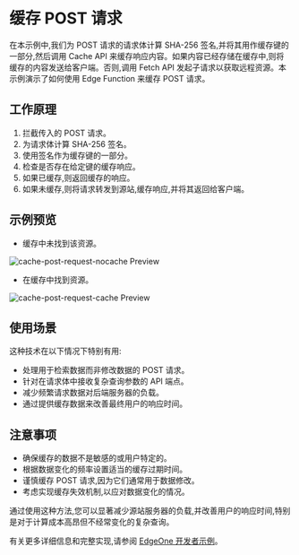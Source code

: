 # 缓存 POST 请求

在本示例中,我们为 POST 请求的请求体计算 SHA-256 签名,并将其用作缓存键的一部分,然后调用 Cache API 来缓存响应内容。如果内容已经存储在缓存中,则将缓存的内容发送给客户端。否则,调用 Fetch API 发起子请求以获取远程资源。本示例演示了如何使用 Edge Function 来缓存 POST 请求。

## 工作原理

1. 拦截传入的 POST 请求。
2. 为请求体计算 SHA-256 签名。
3. 使用签名作为缓存键的一部分。
4. 检查是否存在给定键的缓存响应。
5. 如果已缓存,则返回缓存的响应。
6. 如果未缓存,则将请求转发到源站,缓存响应,并将其返回给客户端。

## 示例预览

- 缓存中未找到该资源。

![cache-post-request-nocache Preview](../readme-images/cache-post-request-nocache.avif)

- 在缓存中找到资源。

![cache-post-request-cache Preview](../readme-images/cache-post-request-cache.avif)

## 使用场景

这种技术在以下情况下特别有用:

- 处理用于检索数据而非修改数据的 POST 请求。
- 针对在请求体中接收复杂查询参数的 API 端点。
- 减少频繁请求数据对后端服务器的负载。
- 通过提供缓存数据来改善最终用户的响应时间。

## 注意事项

- 确保缓存的数据不是敏感的或用户特定的。
- 根据数据变化的频率设置适当的缓存过期时间。
- 谨慎缓存 POST 请求,因为它们通常用于数据修改。
- 考虑实现缓存失效机制,以应对数据变化的情况。

通过使用这种方法,您可以显著减少源站服务器的负载,并改善用户的响应时间,特别是对于计算成本高昂但不经常变化的复杂查询。

有关更多详细信息和完整实现,请参阅 [EdgeOne 开发者示例](https://edgeone.ai/developer/examples/caching-post-requests)。